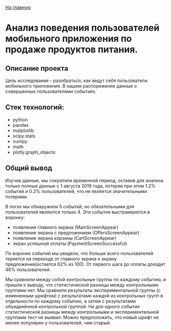 [На главную](https://github.com/AnnaTashlan/Portfolio/blob/fae3817481c0fdb3761624003d3a301b4a2a997b/readme.md)
# Анализ поведения пользователей мобильного приложения по продаже продуктов питания.

## Описание проекта
Цель исследования - разобраться, как ведут себя пользователи мобильного приложения. В нашем распоряжении данные о совершенных пользователями событиях.

## Стек технологий:
* python
* pandas
* matplotlib
* scipy.stats
* numpy
* math
* plotly.graph_objects

## Общий вывод
Изучив данные, мы сократили временной период, оставив для анализа только полные данные с 1 августа 2019 года, потеряв при этом 1.2% событий и 0.2% пользователей, что не является значительными потерями.

В логах мы обнаружили 5 событий, но обязательными для пользователей являются только 4. Эти события выстраиваются в воронку:

* появления главного экрана (MainScreenAppear)
* появление экрана с предложением (OffersScreenAppear)
* появление экрана корзины (CartScreenAppear)
* экран успешной оплаты (PaymentScreenSuccessful)

По воронке событий мы увидели, что больше всего пользователей теряется на переходе от главного экрана к экрану предложения(остается 62% из 100). От первого шага до оплаты доходит 48% пользователей.

Мы сравнили между собой контрольные группы по каждому событию, и пришли к выводу, что статистической разницы между контрольными группами нет. Мы сравнили результаты экспериментальной группы (с измененным шрифтом) с результатами каждой из контрольных групп в отдельности по каждому событию, а затем с результатами объединённой контрольной группой. Ни для одного события статистической разницы между контрольными и экспериментальной группами тест не выявил. Можно предположить, что новый шрифт не менее популярен у пользователей, чем старый.